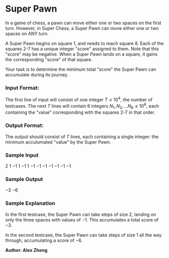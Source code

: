 # Super Pawn

In a game of chess, a pawn can move either one or two spaces on the first turn. However, in Super Chess, a Super Pawn can move either one or two spaces on ANY turn.

A Super Pawn begins on square 1, and needs to reach square 8. Each of the squares 2-7 has a unique integer "score" assigned to them. Note that this "score" may be negative. When a Super Pawn lands on a square, it gains the corresponding "score" of that square.

Your task is to determine the minimum total "score" the Super Pawn can accumulate during its journey.

### Input Format:

The first line of input will consist of one integer $T \leq 10^4$, the number of testcases.
The next $T$ lines will contain 6 integers $N_1, N_2, ... N_6 \leq 10^6$, each containing the "value" corresponding with the squares 2-7 in that order.

### Output Format:

The output should consist of $T$ lines, each containing a single integer: the minimum acculumated "value" by the Super Pawn.

### Sample Input

$2$
$1$ $-1$ $1$ $-1$ $1$ $-1$
$-1$ $-1$ $-1$ $-1$ $-1$ $-1$

### Sample Output

$-3$
$-6$

### Sample Explanation

In the first testcase, the Super Pawn can take steps of size 2, landing on only the three spaces with values of $-1$. This accumulates a total score of $-3$.

In the second testcase, the Super Pawn can take steps of size 1 all the way through, accumulating a score of $-6$.

**Author: Alex Zheng**

